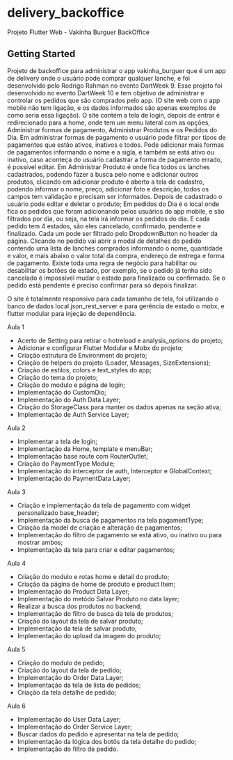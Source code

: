 # delivery_backoffice

Projeto Flutter Web - Vakinha Burguer BackOffice

## Getting Started

Projeto de backoffice para administrar o app vakinha_burguer que é um app de delivery onde o usuário pode comprar qualquer lanche, e foi desenvolvido pelo Rodrigo Rahman no evento DartWeek 9. Esse projeto foi desenvolvido no evento DartWeek 10 e tem objetivo de administrar e controlar os pedidos que são comprados pelo app. (O site web com o app mobile não tem ligação, e os dados informados são apenas exemplos de como seria essa ligação). O site contém a tela de login, depois de entrar é redirecionado para a home, onde tem um menu lateral com as opções, Administrar formas de pagamento, Administrar Produtos e os Pedidos do Dia.
Em administrar formas de pagamento o usuário pode filtrar por tipos de pagamentos que estão ativos, inativos e todos. Pode adicionar mais formas de pagamentos informando o nome e a sigla, e também se está ativo ou inativo, caso aconteça do usuário cadastrar a forma de pagamento errado, é possível editar.
Em Administrar Produto é onde fica todos os lanches cadastrados, podendo fazer a busca pelo nome e adicionar outros produtos, clicando em adicionar produto é aberto a tela de cadastro, podendo informar o nome, preço, adicionar foto e descrição, todos os campos tem validação e precisam ser informados. Depois de cadastrado o usuário pode editar e deletar o produto;
Em pedidos do Dia é o local onde fica os pedidos que foram adicionando pelos usuários do app mobile, e são filtrados por dia, ou seja, na tela irá informar os pedidos do dia. E cada pedido tem 4 estados, são eles cancelado, confirmado, pendente e finalizado. Cada um pode ser filtrado pelo DropdownButton no header da página. Clicando no pedido vai abrir a modal de detalhes do pedido contendo uma lista de lanches comprados informando o nome, quantidade e valor, e mais abaixo o valor total da compra, endereço de entrega e forma de pagamento.
Existe toda uma regra de negócio para habilitar ou desabilitar os botões de estado, por exemplo, se o pedido já tenha sido cancelado é impossível mudar o estado para finalizado ou confirmado. Se o pedido está pendente é preciso confirmar para só depois finalizar.

O site é totalmente responsivo para cada tamanho de tela, foi utilizando o banco de dados local json_rest_server e para gerência de estado o mobx, e flutter modular para injeção de dependência. 

Aula 1

- Acerto de Setting para retirar o hotreload e analysis_options do projeto;
- Adicionar e configurar Flutter Modular e Mobx do projeto;
- Criação estrutura de Environment do projeto;
- Criação de helpers do projeto (Loader, Messages, SizeExtensions);
- Criação de estilos, colors e text_styles do app;
- Criação do tema do projeto;
- Criação do modulo e página de login;
- Implementação do CustomDio;
- Implementação do Auth Data Layer;
- Criação do StorageClass para manter os dados apenas na seção ativa;
- Implementação de Auth Service Layer;


Aula 2

- Implementar a tela de login;
- Implementação da Home, template e menuBar;
- Implementação base route com RouterOutlet;
- Criação do PaymentType Module;
- Implementação do interceptor de auth, Interceptor e GlobalContext;
- Implementação do PaymentData Layer;


Aula 3

- Criação e implementação da tela de pagamento com widget personalizado base_header;
- Implementação da busca de pagamentos na tela pagamentType;
- Criação da model de criação e alteração de pagamentos;
- Implementação do filtro de pagamento se está ativo, ou inativo ou para mostrar ambos;
- Implementação da tela para criar e editar pagamentos;


Aula 4 

- Criação do modulo e rotas home e detail do produto;
- Criação da página de home de produto e product Item;
- Implementação do Product Data Layer;
- Implementação do metódo Salvar Produto no data layer;
- Realizar a busca dos produtos no backend;
- Implementação do filtro de busca da tela de produtos;
- Criação do layout da tela de salvar produto;
- Implementação da tela de salvar produto;
- Implementação do upload da imagem do produto;


Aula 5

- Criação do modulo de pedido;
- Criação do layout da tela de pedido;
- Implementação do Order Data Layer;
- Implementação da tela de lista de pedidos;
- Criação da tela detalhe de pedido;


Aula 6

- Implementação do User Data Layer;
- Implementação do Order Service Layer;
- Buscar dados do pedido e apresentar na tela de pedido;
- Implementação da lógica dos botõs da tela detalhe do pedido;
- Implementação do filtro de pedido.
